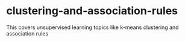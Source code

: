 # clustering-and-association-rules
This covers unsupervised learning topics like k-means clustering and association rules
